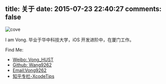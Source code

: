 title: 关于
date: 2015-07-23 22:40:27
comments: false
---


![cove](http://o9sih3398.bkt.clouddn.com/cover-1.png)


I am Vong.
毕业于华中科技大学，iOS 开发进阶中，在厦门工作。

Find Me:

- [Weibo: Vong_HUST](http://weibo.com/VongLo)
- [Github: Wang9262](https://www.github.com/wang9262)
- [Email:Vong9262](mailto:/vong9262@gmail.com)
- [知乎专栏-XcodeTips](https://zhuanlan.zhihu.com/xcodetips)

